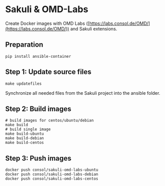 # Sakuli & OMD-Labs

Create Docker images with OMD Labs ([https://labs.consol.de/OMD/](https://labs.consol.de/OMD/)) and Sakuli extensions.

## Preparation

    pip install ansible-container

## Step 1: Update source files

    make updatefiles

Synchronize all needed files from the Sakuli project into the ansible folder.

## Step 2: Build images

    # build images for centos/ubuntu/debian
    make build
    # build single image
    make build-ubuntu
    make build-debian
    make build-centos

## Step 3: Push images

    docker push consol/sakuli-omd-labs-ubuntu
    docker push consol/sakuli-omd-labs-debian
    docker push consol/sakuli-omd-labs-centos
